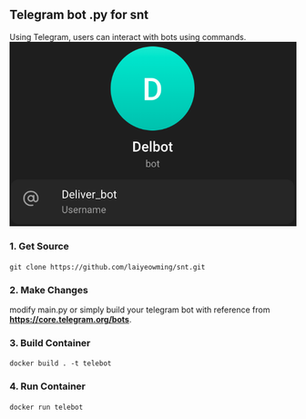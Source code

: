 ## Telegram bot .py for snt
Using Telegram, users can interact with bots using commands.
![](images/delbot.png)

### 1. Get Source
`git clone https://github.com/laiyeowming/snt.git`

### 2. Make Changes
modify main.py or simply build your telegram bot with reference from **https://core.telegram.org/bots**.

### 3. Build Container
`docker build . -t telebot`

### 4. Run Container
`docker run telebot`
